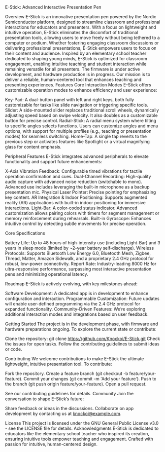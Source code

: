 E-Stick: Advanced Interactive Presentation Pen

Overview
E-Stick is an innovative presentation pen powered by the Nordic Semiconductor platform, designed to streamline classroom and professional interactions for educators and presenters. With a focus on lightweight and intuitive operation, E-Stick eliminates the discomfort of traditional presentation tools, allowing users to move freely without being tethered to a computer or podium. Whether fostering engaging classroom discussions or delivering professional presentations, E-Stick empowers users to focus on their content and audience.
Inspired by an elementary school teacher dedicated to shaping young minds, E-Stick is optimized for classroom engagement, enabling intuitive teaching and student interaction while remaining versatile for all presenters. The firmware is under active development, and hardware production is in progress. Our mission is to deliver a reliable, human-centered tool that enhances teaching and presenting experiences.
Features
Core Interaction Modes
E-Stick offers customizable operation modes to enhance efficiency and user experience:

Key-Pad: A dual-button panel with left and right keys, both fully customizable for tasks like slide navigation or triggering specific tools.
Slider: A side-mounted slider replaces traditional scroll wheels, dynamically adjusting speed based on swipe velocity. It also doubles as a customizable button for precise control.
Radial-Stick: A radial menu system where tilting to specific angles selects functions. Users can customize angles and menu options, with support for multiple profiles (e.g., teaching or presentation modes) for seamless switching.
Home-Tap: A single tap reverts to the previous step or activates features like Spotlight or a virtual magnifying glass for content emphasis.

Peripheral Features
E-Stick integrates advanced peripherals to elevate functionality and support future enhancements:

X-Axis Vibration Feedback: Configurable timed vibrations for tactile operation confirmation and cues.
Dual-Channel Recording: High-quality audio capture with advanced noise reduction (switchable to mono). Advanced use includes leveraging the built-in microphone as a backup presentation mic.
Physical Laser Pointer: Precise pointing for emphasizing key content.
AR Integration & Indoor Positioning: Supports augmented reality (AR) applications with built-in indoor positioning for immersive interactions.
Light-Bar: A color-coded status indicator. Advanced customization allows pairing colors with timers for segment management or memory reinforcement during rehearsals.
Built-in Gyroscope: Enhances intuitive control by detecting subtle movements for precise operation.

Core Specifications

Battery Life: Up to 48 hours of high-intensity use (including Light-Bar) and 3 years in sleep mode (limited by ~2-year battery self-discharge).
Wireless Protocols: Supports Bluetooth Low Energy 6.0, Bluetooth Mesh, Zigbee, Thread, Matter, Amazon Sidewalk, and a proprietary 2.4 GHz protocol for robust, low-power connectivity.
Report Rate: Industry-leading 8000 Hz for ultra-responsive performance, surpassing most interactive presentation pens and minimizing operational latency.

Roadmap
E-Stick is actively evolving, with key milestones ahead:

Software Development: A dedicated app is in development to enhance configuration and interaction.
Programmable Customization: Future updates will enable user-defined programming via the 2.4 GHz protocol for expanded functionality.
Community-Driven Features: We’re exploring additional interaction modes and integrations based on user feedback.

Getting Started
The project is in the development phase, with firmware and hardware preparations ongoing. To explore the current state or contribute:

Clone the repository: git clone https://github.com/Knockoi/E-Stick.git
Check the issues for open tasks.
Follow the contributing guidelines to submit ideas or code.

Contributing
We welcome contributions to make E-Stick the ultimate lightweight, intuitive presentation tool. To contribute:

Fork the repository.
Create a feature branch (git checkout -b feature/your-feature).
Commit your changes (git commit -m 'Add your feature').
Push to the branch (git push origin feature/your-feature).
Open a pull request.

See our contributing guidelines for details.
Community
Join the conversation to shape E-Stick’s future:

Share feedback or ideas in the discussions.
Collaborate on app development by contacting us at knockoi@example.com.

License
This project is licensed under the GNU General Public License v3.0 - see the LICENSE file for details.
Acknowledgments
E-Stick is dedicated to educators like the elementary school teacher who inspired its creation, ensuring intuitive tools empower teaching and engagement.
Crafted with passion for intuitive, human-centered design.
